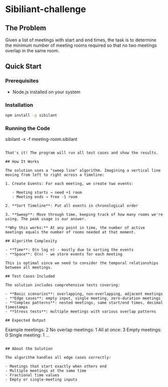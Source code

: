 # Sibiliant-challenge

## The Problem

Given a list of meetings with start and end times, the task is to determine the minimum number of meeting rooms required so that no two meetings overlap in the same room.

## Quick Start

### Prerequisites

- Node.js installed on your system

### Installation

```bash
npm install -g sibilant
```

### Running the Code

sibilant -x -f meeting-room.sibilant

```

That's it! The program will run all test cases and show the results.

## How It Works

The solution uses a "sweep line" algorithm. Imagining a vertical line moving from left to right across a timeline:

1. Create Events: For each meeting, we create two events:

   - Meeting starts → need +1 room
   - Meeting ends → free -1 room

2. **Sort Timeline**: Put all events in chronological order

3. **Sweep**: Move through time, keeping track of how many rooms we're using. The peak usage is our answer.

**Why this works:** At any point in time, the number of active meetings equals the number of rooms needed at that moment.

## Algorithm Complexity

- **Time**: O(n log n) - mostly due to sorting the events
- **Space**: O(n) - we store events for each meeting

This is optimal since we need to consider the temporal relationships between all meetings.

## Test Cases Included

The solution includes comprehensive tests covering:

- **Basic scenarios**: overlapping, non-overlapping, adjacent meetings
- **Edge cases**: empty input, single meeting, zero-duration meetings
- **Complex patterns**: nested meetings, same start/end times, decimal timestamps
- **Stress tests**: multiple meetings with various overlap patterns

## Expected Output

```

Example meetings: 2
No overlap meetings: 1
All at once: 3
Empty meetings: 0
Single meeting: 1
...

```

## About the Solution

The algorithm handles all edge cases correctly:

- Meetings that start exactly when others end
- Multiple meetings at the same time
- Fractional time values
- Empty or single-meeting inputs
```
